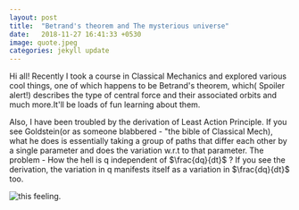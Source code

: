 ```yaml
---
layout: post
title:  "Betrand's theorem and The mysterious universe"
date:   2018-11-27 16:41:33 +0530
image: quote.jpeg
categories: jekyll update
---
```


Hi all!
Recently I took a course in Classical Mechanics and explored various cool things, one of which happens to be Betrand's theorem, which( Spoiler alert!) describes the type of central force and their associated orbits and much more.It'll be loads of fun learning about them.

Also, I have been troubled by the derivation of Least Action Principle. If you see Goldstein(or as someone blabbered - "the bible of Classical Mech), what he does is essentially taking a group of paths that differ each other by a single parameter and does the variation w.r.t to that parameter. The problem - How the hell is q independent of $\frac{dq}{dt}$ ? If you see the derivation, the variation in q manifests itself as a variation in $\frac{dq}{dt}$ too. 

![this feeling](https://i.imgur.com/oYjOhOH.jpg).
